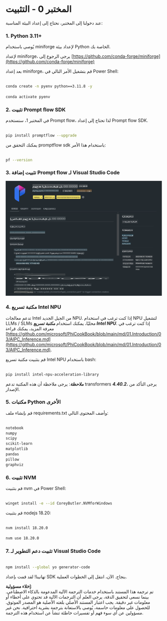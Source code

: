 # **المختبر 0 - التثبيت**

عند دخولنا إلى المختبر، نحتاج إلى إعداد البيئة المناسبة:

### **1. Python 3.11+**

يُوصى باستخدام miniforge لإعداد بيئة Python الخاصة بك.

لإعداد miniforge، يرجى الرجوع إلى [https://github.com/conda-forge/miniforge](https://github.com/conda-forge/miniforge)

بعد إعداد miniforge، قم بتشغيل الأمر التالي في Power Shell:

```bash

conda create -n pyenv python==3.11.8 -y

conda activate pyenv

```

### **2. تثبيت Prompt flow SDK**

في المختبر 1، سنستخدم Prompt flow، لذا تحتاج إلى إعداد Prompt flow SDK.

```bash

pip install promptflow --upgrade

```

يمكنك التحقق من promptflow sdk باستخدام هذا الأمر:

```bash

pf --version

```

### **3. تثبيت إضافة Prompt flow لـ Visual Studio Code**

![pf](../../../../../../../../../translated_images/pf_ext.fa065f22e1ee3e67157662d8be5241f346ddd83744045e3406d92b570e8d8b36.ar.png)

### **4. مكتبة تسريع Intel NPU**

تدعم معالجات Intel من الجيل الجديد NPU. إذا كنت ترغب في استخدام NPU لتشغيل LLMs / SLMs محليًا، يمكنك استخدام ***مكتبة تسريع Intel NPU***. إذا كنت ترغب في معرفة المزيد، يمكنك قراءة [https://github.com/microsoft/PhiCookBook/blob/main/md/01.Introduction/03/AIPC_Inference.md](https://github.com/microsoft/PhiCookBook/blob/main/md/01.Introduction/03/AIPC_Inference.md).

قم بتثبيت مكتبة تسريع Intel NPU باستخدام bash:

```bash

pip install intel-npu-acceleration-library

```

***ملاحظة***: يرجى ملاحظة أن هذه المكتبة تدعم transformers ***4.40.2***، يرجى التأكد من الإصدار.

### **5. مكتبات Python الأخرى**

قم بإنشاء ملف requirements.txt وأضف المحتوى التالي:

```txt

notebook
numpy 
scipy 
scikit-learn 
matplotlib 
pandas 
pillow 
graphviz

```

### **6. تثبيت NVM**

قم بتثبيت nvm في Power Shell:

```bash

winget install -e --id CoreyButler.NVMforWindows

```

قم بتثبيت nodejs 18.20:

```bash

nvm install 18.20.0

nvm use 18.20.0

```

### **7. تثبيت دعم التطوير لـ Visual Studio Code**

```bash

npm install --global yo generator-code

```

تهانينا! لقد قمت بإعداد SDK بنجاح. الآن، انتقل إلى الخطوات العملية.

**إخلاء مسؤولية**:  
تم ترجمة هذا المستند باستخدام خدمات الترجمة الآلية المدعومة بالذكاء الاصطناعي. بينما نسعى لتحقيق الدقة، يرجى العلم أن الترجمات الآلية قد تحتوي على أخطاء أو معلومات غير دقيقة. يجب اعتبار المستند الأصلي بلغته الأصلية هو المصدر الموثوق. للحصول على معلومات حاسمة، يُوصى بالاستعانة بترجمة بشرية احترافية. نحن غير مسؤولين عن أي سوء فهم أو تفسيرات خاطئة تنشأ عن استخدام هذه الترجمة.